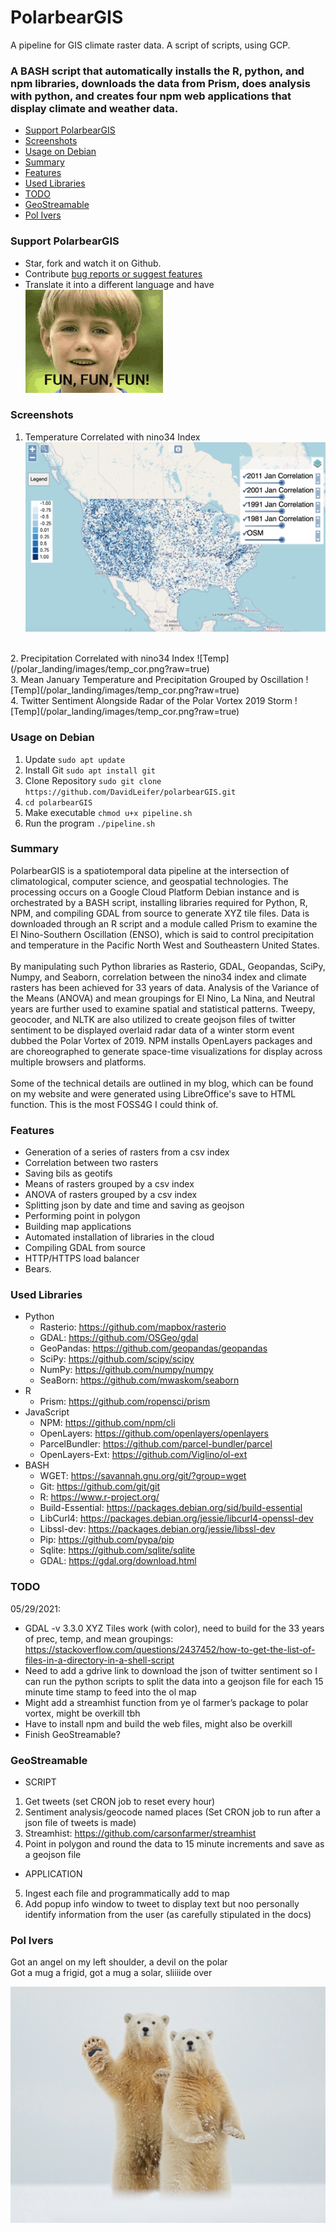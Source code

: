 # PolarbearGIS
A pipeline for GIS climate raster data. A script of scripts, using GCP.</br>

### A BASH script that automatically installs the R, python, and npm libraries, downloads the data from Prism, does analysis with python, and creates four npm web applications that display climate and weather data.

+ [Support PolarbearGIS](#support-polarbeargis)
+ [Screenshots](#screenshots)
+ [Usage on Debian](#usage-on-debian)
+ [Summary](#summary)
+ [Features](#features)
+ [Used Libraries](#used-libraries)
+ [TODO](#todo)
+ [GeoStreamable](#geostreamable)
+ [Pol Ivers](#pol-ivers)

### Support PolarbearGIS
* Star, fork and watch it on Github.
* Contribute <a href="https://github.com/DavidLeifer/polarbearGIS/issues">bug reports or suggest features</a>
* Translate it into a different language and have </br>
![Fun](/imgs/fun.gif?raw=true)

### Screenshots
1. Temperature Correlated with nino34 Index
![Temp](/polar_landing/images/temp_cor.png?raw=true)
</br>
2. Precipitation Correlated with nino34 Index
![Temp](/polar_landing/images/temp_cor.png?raw=true)
</br>
3. Mean January Temperature and Precipitation Grouped by Oscillation
![Temp](/polar_landing/images/temp_cor.png?raw=true)
</br>
4. Twitter Sentiment Alongside Radar of the Polar Vortex 2019 Storm
![Temp](/polar_landing/images/temp_cor.png?raw=true)
</br>

### Usage on Debian
1. Update `sudo apt update`
2. Install Git `sudo apt install git`
3. Clone Repository `sudo git clone https://github.com/DavidLeifer/polarbearGIS.git`
4. `cd polarbearGIS`
5. Make executable `chmod u+x pipeline.sh`
6. Run the program `./pipeline.sh`

### Summary
PolarbearGIS is a spatiotemporal data pipeline at the intersection of climatological, computer science, and geospatial technologies. The processing occurs on a Google Cloud Platform Debian instance and is orchestrated by a BASH script, installing libraries required for Python, R, NPM, and compiling GDAL from source to generate XYZ tile files. Data is downloaded through an R script and a module called Prism to examine the El Nino-Southern Oscillation (ENSO), which is said to control precipitation and temperature in the Pacific North West and Southeastern United States.</br></br>
By manipulating such Python libraries as Rasterio, GDAL, Geopandas, SciPy, Numpy, and Seaborn, correlation between the nino34 index and climate rasters has been achieved for 33 years of data. Analysis of the Variance of the Means (ANOVA) and mean groupings for El Nino, La Nina, and Neutral years are further used to examine spatial and statistical patterns. Tweepy, geocoder, and NLTK are also utilized to create geojson files of twitter sentiment to be displayed overlaid radar data of a winter storm event dubbed the Polar Vortex of 2019. NPM installs OpenLayers packages and are choreographed to generate space-time visualizations for display across multiple browsers and platforms.
</br></br>
Some of the technical details are outlined in my blog, which can be found on my website and were generated using LibreOffice's save to HTML function. This is the most FOSS4G I could think of. </br>

### Features
* Generation of a series of rasters from a csv index
* Correlation between two rasters
* Saving bils as geotifs
* Means of rasters grouped by a csv index
* ANOVA of rasters grouped by a csv index
* Splitting json by date and time and saving as geojson
* Performing point in polygon
* Building map applications
* Automated installation of libraries in the cloud
* Compiling GDAL from source
* HTTP/HTTPS load balancer
* Bears.

### Used Libraries
- Python
  * Rasterio: https://github.com/mapbox/rasterio
  * GDAL: https://github.com/OSGeo/gdal
  * GeoPandas: https://github.com/geopandas/geopandas
  * SciPy: https://github.com/scipy/scipy
  * NumPy: https://github.com/numpy/numpy
  * SeaBorn: https://github.com/mwaskom/seaborn
- R
  * Prism: https://github.com/ropensci/prism
- JavaScript
  * NPM: https://github.com/npm/cli
  * OpenLayers: https://github.com/openlayers/openlayers
  * ParcelBundler: https://github.com/parcel-bundler/parcel
  * OpenLayers-Ext: https://github.com/Viglino/ol-ext
- BASH
  * WGET: https://savannah.gnu.org/git/?group=wget
  * Git: https://github.com/git/git
  * R: https://www.r-project.org/
  * Build-Essential: https://packages.debian.org/sid/build-essential
  * LibCurl4: https://packages.debian.org/jessie/libcurl4-openssl-dev
  * Libssl-dev: https://packages.debian.org/jessie/libssl-dev
  * Pip: https://github.com/pypa/pip
  * Sqlite: https://github.com/sqlite/sqlite
  * GDAL: https://gdal.org/download.html

### TODO 
05/29/2021:</br>
- GDAL -v 3.3.0 XYZ Tiles work (with color), need to build for the 33 years of prec, temp, and mean groupings: https://stackoverflow.com/questions/2437452/how-to-get-the-list-of-files-in-a-directory-in-a-shell-script</br>
- Need to add a gdrive link to download the json of twitter sentiment so I can run the python scripts to split the data into a geojson file for each 15 minute time stamp to feed into the ol map</br>
- Might add a streamhist function from ye ol farmer’s package to polar vortex, might be overkill tbh</br>
- Have to install npm and build the web files, might also be overkill</br>
- Finish GeoStreamable?</br>

### GeoStreamable
- SCRIPT
1. Get tweets (set CRON job to reset every hour)
2. Sentiment analysis/geocode named places (Set CRON job to run after a json file of tweets is made)
3. Streamhist: https://github.com/carsonfarmer/streamhist
4. Point in polygon and round the data to 15 minute increments and save as a geojson file
- APPLICATION
5. Ingest each file and programmatically add to map
6. Add popup info window to tweet to display text but noo personally identify information from the user (as carefully stipulated in the docs)

### Pol Ivers
Got an angel on my left shoulder, a devil on the polar</br>
Got a mug a frigid, got a mug a solar, sliiiide over</br>

![Pol Ivers](/imgs/pol-ivers.png?raw=true)
